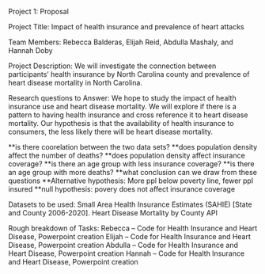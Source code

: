 Project 1: Proposal

Project Title: 
    Impact of health insurance and prevalence of heart attacks

Team Members: 
    Rebecca Balderas, Elijah Reid, Abdulla Mashaly, and Hannah Doby

Project Description:
    We will investigate the connection between participants’ health insurance by North Carolina county and prevalence of heart disease mortality in North Carolina.  

Research questions to Answer:
    We hope to study the impact of health insurance use and heart disease mortality. We will explore if there is a pattern to having health insurance and cross reference it to heart disease mortality. Our hypothesis is that the availability of health insurance to consumers, the less likely there will be heart disease mortality. 

**is there coorelation between the two data sets?
**does population density affect the number of deaths?
**does population density affect insurance coverage?
**is there an age group with less insurance coverage?
**is there an age group with more deaths?
**what conclusion can we draw from these questions
**Alternative hypothesis: More ppl below poverty line, fewer ppl insured
**null hypothesis: povery does not affect insurance coverage

Datasets to be used:
    Small Area Health Insurance Estimates (SAHIE) [State and County 2006-2020].
    Heart Disease Mortality by County API

Rough breakdown of Tasks:
    Rebecca – Code for Health Insurance and Heart Disease, Powerpoint creation
    Elijah – Code for Health Insurance and Heart Disease,  Powerpoint creation
    Abdulla – Code for Health Insurance and Heart Disease,  Powerpoint creation
    Hannah – Code for Health Insurance and Heart Disease,  Powerpoint creation
